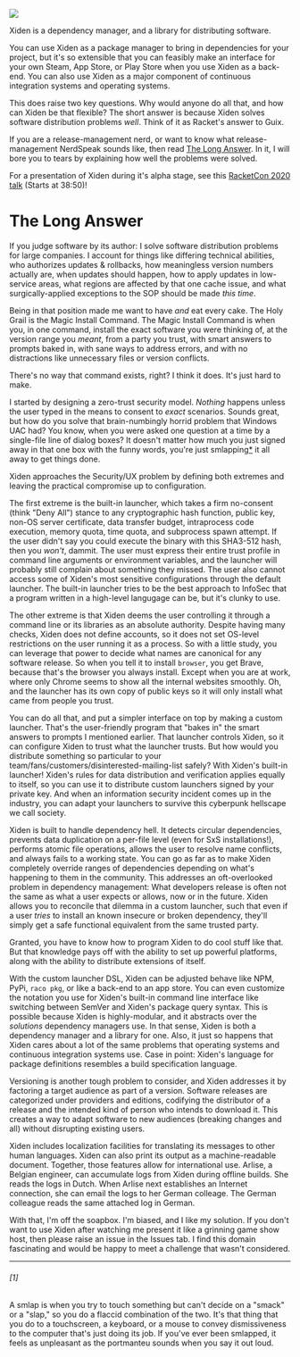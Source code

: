 [![](https://img.shields.io/badge/%E2%99%A5-Support%20Ethical%20Software-red)](https://sagegerard.com/show-support.html)

Xiden is a dependency manager, and a library for distributing
software.

You can use Xiden as a package manager to bring in dependencies for
your project, but it's so extensible that you can feasibly make an
interface for your own Steam, App Store, or Play Store when you use
Xiden as a back-end. You can also use Xiden as a major component of
continuous integration systems and operating systems.

This does raise two key questions.  Why would anyone do all that, and
how can Xiden be that flexible? The short answer is because Xiden
solves software distribution problems _well_. Think of it as Racket's
answer to Guix.

If you are a release-management nerd, or want to know what
release-management NerdSpeak sounds like, then read [The Long
Answer](#the-long-answer).  In it, I will bore you to tears by
explaining how well the problems were solved.

For a presentation of Xiden during it's alpha stage, see this
[RacketCon 2020 talk](https://youtu.be/bIi-tUzOwdw?t=2330) (Starts at
38:50)!


# The Long Answer

If you judge software by its author: I solve software distribution
problems for large companies. I account for things like differing
technical abilities, who authorizes updates & rollbacks, how
meaningless version numbers actually are, when updates should happen,
how to apply updates in low-service areas, what regions are affected
by that one cache issue, and what surgically-applied exceptions to the
SOP should be made _this time_.

Being in that position made me want to have _and_ eat every cake. The
Holy Grail is the Magic Install Command. The Magic Install Command is
when you, in one command, install the exact software you were thinking
of, at the version range you _meant_, from a party you trust, with
smart answers to prompts baked in, with sane ways to address errors,
and with no distractions like unnecessary files or version conflicts.

There's no way that command exists, right? I think it does. It's just
hard to make.

I started by designing a zero-trust security model. _Nothing_ happens
unless the user typed in the means to consent to _exact_
scenarios. Sounds great, but how do you solve that brain-numbingly
horrid problem that Windows UAC had? You know, when you were asked one
question at a time by a single-file line of dialog boxes? It doesn't
matter how much you just signed away in that one box with the funny
words, you're just smlapping[*](#1) it all away to get things done.

Xiden approaches the Security/UX problem by defining both extremes and
leaving the practical compromise up to configuration.

The first extreme is the built-in launcher, which takes a firm
no-consent (think "Deny All") stance to any cryptographic hash
function, public key, non-OS server certificate, data transfer budget,
intraprocess code execution, memory quota, time quota, and subprocess
spawn attempt. If the user didn't say you could execute the binary
with this SHA3-512 hash, then you _won't_, dammit. The user must
express their entire trust profile in command line arguments or
environment variables, and the launcher will probably still complain
about something they missed. The user also cannot access some of
Xiden's most sensitive configurations through the default launcher.
The built-in launcher tries to be the best approach to InfoSec that a
program written in a high-level langugage can be, but it's clunky to
use.

The other extreme is that Xiden deems the user controlling it through
a command line or its libraries as an absolute authority. Despite
having many checks, Xiden does not define accounts, so it does not set
OS-level restrictions on the user running it as a process. So with a
little study, you can leverage that power to decide what names are
canonical for any software release. So when you tell it to install
`browser`, you get Brave, because that's the browser you always
install. Except when you are at work, where only Chrome seems to show
all the internal websites smoothly. Oh, and the launcher has its own
copy of public keys so it will only install what came from people you
trust.

You can do all that, and put a simpler interface on top by making a
custom launcher. That's the user-friendly program that "bakes in" the
smart answers to prompts I mentioned earlier. That launcher controls
Xiden, so it can configure Xiden to trust what the launcher
trusts. But how would you distribute something so particular to your
team/fans/customers/disinterested-mailing-list safely?  With Xiden's
built-in launcher! Xiden's rules for data distribution and
verification applies equally to itself, so you can use it to
distribute custom launchers signed by your private key. And when an
information security incident comes up in the industry, you can adapt
your launchers to survive this cyberpunk hellscape we call society.

Xiden is built to handle dependency hell. It detects circular
dependencies, prevents data duplication on a per-file level (even for
SxS installations!), performs atomic file operations, allows the user
to resolve name conflicts, and always fails to a working state. You
can go as far as to make Xiden completely override ranges of
dependencies depending on what's happening to them in the
community. This addresses an oft-overlooked problem in dependency
management: What developers release is often not the same as what a
user expects or allows, now or in the future. Xiden allows you to
reconcile that dilemma in a custom launcher, such that even if a user
_tries_ to install an known insecure or broken dependency, they'll
simply get a safe functional equivalent from the same trusted party.

Granted, you have to know how to program Xiden to do cool stuff like
that. But that knowledge pays off with the ability to set up powerful
platforms, along with the ability to distribute extensions of
itself.

With the custom launcher DSL, Xiden can be adjusted behave like NPM,
PyPi, `raco pkg`, or like a back-end to an app store. You can even
customize the notation you use for Xiden's built-in command line
interface like switching between SemVer and Xiden's package query
syntax. This is possible because Xiden is highly-modular, and it
abstracts over the _solutions_ dependency managers use. In that sense,
Xiden is both a dependency manager and a library for one.  Also, it
just so happens that Xiden cares about a lot of the same problems that
operating systems and continuous integration systems use. Case in
point: Xiden's language for package definitions resembles a build
specification language.

Versioning is another tough problem to consider, and Xiden addresses
it by factoring a target audience as part of a version. Software
releases are categorized under providers and editions, codifying the
distributor of a release and the intended kind of person who intends
to download it. This creates a way to adapt software to new audiences
(breaking changes and all) without disrupting existing users.

Xiden includes localization facilities for translating its messages to
other human languages. Xiden can also print its output as a
machine-readable document. Together, those features allow for
international use.  Arlise, a Belgian engineer, can accumulate logs
from Xiden during offline builds. She reads the logs in Dutch.  When
Arlise next establishes an Internet connection, she can email the logs
to her German colleage. The German colleague reads the same attached
log in German.

With that, I'm off the soapbox. I'm biased, and I like my solution. If
you don't want to use Xiden after watching me present it like a
grinning game show host, then please raise an issue in the Issues
tab. I find this domain fascinating and would be happy to meet a
challenge that wasn't considered.

---

###### [1]
A smlap is when you try to touch something but can't decide on a
"smack" or a "slap," so you do a flaccid combination of the two.  It's
that thing that you do to a touchscreen, a keyboard, or a mouse to
convey dismissiveness to the computer that's just doing its job.  If
you've ever been smlapped, it feels as unpleasant as the portmanteu
sounds when you say it out loud.
